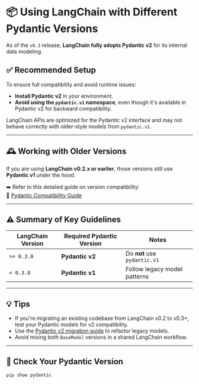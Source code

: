 # 📦 Using LangChain with Different Pydantic Versions

As of the `v0.3` release, **LangChain fully adopts Pydantic v2** for its internal data modeling.

## ✅ Recommended Setup

To ensure full compatibility and avoid runtime issues:

- **Install Pydantic v2** in your environment.
- **Avoid using the `pydantic.v1` namespace**, even though it's available in Pydantic v2 for backward compatibility.

LangChain APIs are optimized for the Pydantic v2 interface and may not behave correctly with older-style models from `pydantic.v1`.

---

## 🕰 Working with Older Versions

If you are using **LangChain v0.2.x or earlier**, those versions still use **Pydantic v1** under the hood.

➡️ Refer to this detailed guide on version compatibility:  
🔗 [Pydantic Compatibility Guide](https://python.langchain.com/v0.2/docs/how_to/pydantic_compatibility)

---

## ⚠️ Summary of Key Guidelines

| LangChain Version | Required Pydantic Version | Notes                            |
|-------------------|---------------------------|----------------------------------|
| `>= 0.3.0`        | **Pydantic v2**           | Do **not** use `pydantic.v1`    |
| `< 0.3.0`         | **Pydantic v1**           | Follow legacy model patterns     |

---

## 💡 Tips

- If you're migrating an existing codebase from LangChain v0.2 to v0.3+, test your Pydantic models for v2 compatibility.
- Use the [Pydantic v2 migration guide](https://docs.pydantic.dev/latest/migration/) to refactor legacy models.
- Avoid mixing both `BaseModel` versions in a shared LangChain workflow.

---

## 🧪 Check Your Pydantic Version

```bash
pip show pydantic

